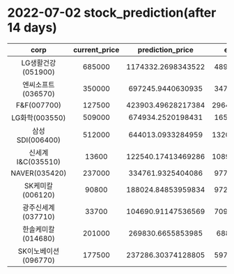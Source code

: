 # 2022-07-02 stock_prediction(after 14 days)

|   corp   |   current_price   |   prediction_price   |   expected_profit   |
|:--------:|:-----------------:|:--------------------:|:-------------------:|
|LG생활건강(051900)|685000|1174332.2698343522|489332.2698343522|
|엔씨소프트(036570)|350000|697245.9440630935|347245.9440630935|
|F&F(007700)|127500|423903.49628217384|296403.49628217384|
|LG화학(003550)|509000|674934.2520198431|165934.2520198431|
|삼성SDI(006400)|512000|644013.0933284959|132013.09332849586|
|신세계 I&C(035510)|13600|122540.17413469286|108940.17413469286|
|NAVER(035420)|237000|334761.9325404086|97761.93254040863|
|SK케미칼(006120)|90800|188024.84853959834|97224.84853959834|
|광주신세계(037710)|33700|104690.91147536569|70990.91147536569|
|한솔케미칼(014680)|201000|269830.6655853985|68830.6655853985|
|SK이노베이션(096770)|177500|237286.30374128805|59786.30374128805|
